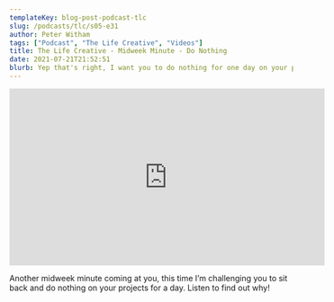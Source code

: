 ```yaml
---
templateKey: blog-post-podcast-tlc
slug: /podcasts/tlc/s05-e31
author: Peter Witham
tags: ["Podcast", "The Life Creative", "Videos"]
title: The Life Creative - Midweek Minute - Do Nothing
date: 2021-07-21T21:52:51
blurb: Yep that's right, I want you to do nothing for one day on your projects. Listen on.
---
```


<iframe width="560" height="315" src="https://www.youtube.com/embed/LyeiBD1Kcr4" title="YouTube video player" frameborder="0" allow="accelerometer; autoplay; clipboard-write; encrypted-media; gyroscope; picture-in-picture" allowfullscreen></iframe>

Another midweek minute coming at you, this time I’m challenging you to sit back and do nothing on your projects for a day. Listen to find out why!